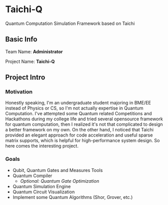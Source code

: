 # Taichi-Q

Quantum Computation Simulation Framework based on Taichi

## Basic Info

Team Name: **Administrator**

Project Name: **Taichi-Q**

## Project Intro

### Motivation

Honestly speaking, I'm an undergraduate student majoring in BME/EE instead of Physics or CS, so I'm not actually expertise in Quantum Computation. I've attempted some Quantum related Competitions and Hackathons during my college life and tried several opensource framework for quantum computation, then I realized it's not that complicated to design a better framework on my own. On the other hand, I noticed that Taichi provided an elegant approach for code acceleration and useful sparse matrix supports, which is helpful for high-performance system design. So here comes the interesting project.

### Goals

- Qubit, Quantum Gates and Measures Tools
- Quantum Compiler
  - *Optional: Quantum Gate Optimization*
- Quantum Simulation Engine
- Quantum Circuit Visualization
- Implement some Quantum Algorithms (Shor, Grover, etc.)
